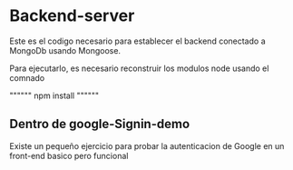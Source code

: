 # Backend-server
Este es el codigo necesario para establecer el backend
conectado a MongoDb usando Mongoose.

Para ejecutarlo, es necesario reconstruir los modulos
node usando el comnado

""""""
npm install
""""""

## Dentro de google-Signin-demo
Existe un pequeño ejercicio para probar la autenticacion de Google en un front-end basico pero funcional